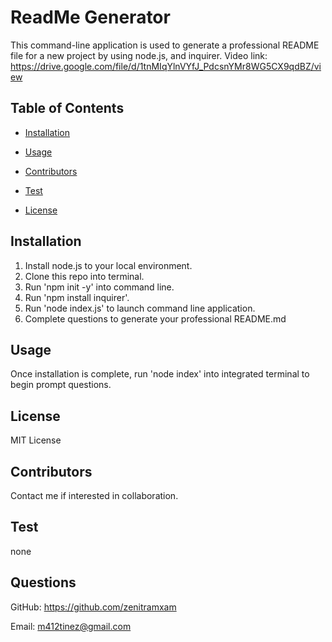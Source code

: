# ReadMe Generator
    
This command-line application is used to generate a professional README file for a new project by using node.js, and inquirer.
Video link: https://drive.google.com/file/d/1tnMIqYlnVYfJ_PdcsnYMr8WG5CX9qdBZ/view

## Table of Contents
    
* [Installation](#installation)
    
* [Usage](#usage)
    
* [Contributors](#contribute)
    
* [Test](#test)
    
* [License](#license)
    
## Installation
    
1. Install node.js to your local environment.
2. Clone this repo into terminal.
3. Run 'npm init -y' into command line.
4. Run 'npm install inquirer'.
5. Run 'node index.js' to launch command line application.
6. Complete questions to generate your professional README.md
    
## Usage
    
Once installation is complete, run 'node index' into integrated terminal to begin prompt questions. 

## License
    
MIT License
    
## Contributors
    
Contact me if interested in collaboration.
    
## Test
    
none
    
## Questions
    
GitHub: https://github.com/zenitramxam
    
Email: m412tinez@gmail.com
